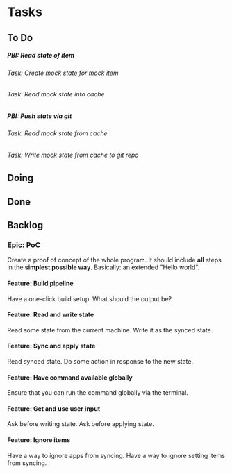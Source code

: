 # Tasks

## To Do

##### PBI: Read state of item

###### Task: Create mock state for mock item

###### Task: Read mock state into cache

##### PBI: Push state via git

###### Task: Read mock state from cache

###### Task: Write mock state from cache to git repo

## Doing

## Done

## Backlog

### Epic: PoC

Create a proof of concept of the whole program. It should include **all** steps in the **simplest possible way**. Basically: an extended "Hello world".

#### Feature: Build pipeline

Have a one-click build setup. What should the output be?

#### Feature: Read and write state

Read some state from the current machine. Write it as the synced state.

#### Feature: Sync and apply state

Read synced state. Do some action in response to the new state.

#### Feature: Have command available globally

Ensure that you can run the command globally via the terminal.

#### Feature: Get and use user input

Ask before writing state. Ask before applying state.

#### Feature: Ignore items

Have a way to ignore apps from syncing. Have a way to ignore setting items from syncing.
